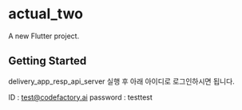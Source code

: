 # actual_two

A new Flutter project.

## Getting Started

delivery_app_resp_api_server 실행 후 아래 아이디로 로그인하시면 됩니다. 

ID : test@codefactory.ai
password : testtest
